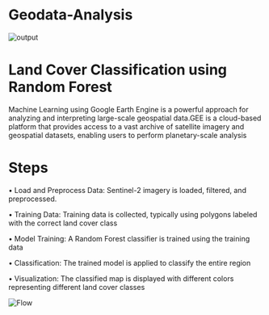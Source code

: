 # Geodata-Analysis
![output](https://github.com/user-attachments/assets/60976feb-bf21-488b-942c-c7060a58d0a8)
# Land Cover Classification using Random Forest

Machine Learning using Google Earth Engine is a powerful approach for analyzing and interpreting large-scale geospatial data.GEE is a cloud-based platform that provides access to a vast
archive of satellite imagery and geospatial datasets, enabling users to perform planetary-scale analysis

# Steps
• Load and Preprocess Data: Sentinel-2 imagery is loaded, filtered,
and preprocessed.

• Training Data: Training data is collected, typically using polygons
labeled with the correct land cover class

• Model Training: A Random Forest classifier is trained using the
training data

• Classification: The trained model is applied to classify the entire
region

• Visualization: The classified map is displayed with different colors
representing different land cover classes

![Flow](https://github.com/user-attachments/assets/25a4b4d1-24fa-43d2-89c0-b4adfdc36517)
